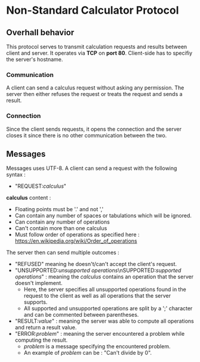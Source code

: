 # Non-Standard Calculator Protocol
## Overhall behavior
This protocol serves to transmit calculation requests and results between client and server.
It operates via **TCP** on **port 80**.
Client-side has to specifiy the server's hostname.
### Communication
A client can send a calculus request without asking any permission.
The server then either refuses the request or treats the request and sends a result.
### Connection
Since the client sends requests, it opens the connection and the server closes it since there is no other communication between the two.
## Messages
Messages uses UTF-8.
A client can send a request with the following syntax :
- "REQUEST:*calculus*"

**calculus** content :
- Floating points must be '.' and not ','
- Can contain any number of spaces or tabulations which will be ignored.
- Can contain any number of operations
- Can't contain more than one calculus
- Must follow order of operations as specified here : https://en.wikipedia.org/wiki/Order_of_operations

The server then can send multiple outcomes :
- "REFUSED" meaning he doesn't/can't accept the client's request.
- "UNSUPPORTED:*unsupported operations*\nSUPPORTED:*supported operations*" : meaning the *calculus* contains an operation that the server doesn't implement.
    - Here, the server specifies all unsupported operations found in the request to the client as well as all operations that the server supports.
    - All supported and unsupported operations are split by a ';' character and can be commented between parentheses.
- "RESULT:*value*" : meaning the server was able to compute all operations and return a result value.
- "ERROR:*problem*" : meaning the server encountered a problem while computing the result.
    - *problem* is a message specifying the encountered problem.
    - An example of *problem* can be : "Can't divide by 0".